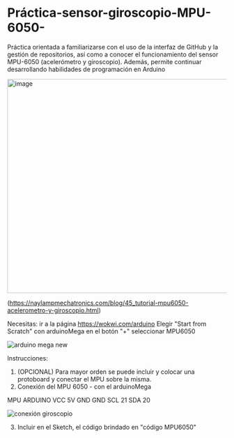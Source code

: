 # Práctica-sensor-giroscopio-MPU-6050-
Práctica orientada a familiarizarse con el uso de la interfaz de GitHub y la gestión de repositorios, así como a conocer el funcionamiento del sensor MPU-6050 (acelerómetro y giroscopio). Además, permite continuar desarrollando habilidades de programación en Arduino

<img width="577" height="491" alt="image" src="https://github.com/user-attachments/assets/d5399457-2b7c-49ba-86b8-5fda3306f686" />

(https://naylampmechatronics.com/blog/45_tutorial-mpu6050-acelerometro-y-giroscopio.html)


Necesitas:
ir a la página https://wokwi.com/arduino
Elegir "Start from Scratch" con arduinoMega
en el botón "+" seleccionar MPU6050 

![arduino mega new](https://github.com/user-attachments/assets/f0d3d06d-e676-4356-843a-3160f9d3790f)

Instrucciones:
1. (OPCIONAL) Para mayor orden se puede incluir y colocar una protoboard y conectar el MPU sobre la misma.
2. Conexión del MPU 6050 - con el arduinoMega

MPU         ARDUINO
VCC         5V
GND         GND
SCL         21
SDA         20

![conexión giroscopio](https://github.com/user-attachments/assets/6837f23d-79cf-4fab-8334-b5217f36da81)

3. Incluir en el Sketch, el código brindado en "código MPU6050"
